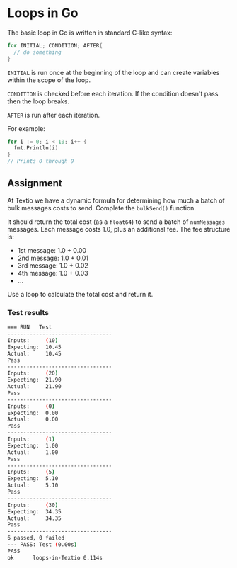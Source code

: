 # Loops in Go

The basic loop in Go is written in standard C-like syntax:
```go 
for INITIAL; CONDITION; AFTER{
  // do something
}
```
`INITIAL` is run once at the beginning of the loop and can create
variables within the scope of the loop.

`CONDITION` is checked before each iteration. If the condition doesn't pass
then the loop breaks.

`AFTER` is run after each iteration.

For example:
```go
for i := 0; i < 10; i++ {
  fmt.Println(i)
}
// Prints 0 through 9
```
## Assignment

At Textio we have a dynamic formula for determining how much a batch of bulk messages costs to send. Complete the `bulkSend()` function.

It should return the total cost (as a `float64`) to send a batch of `numMessages` messages. Each message costs 1.0, plus an additional fee. The fee structure is:

- 1st message: 1.0 + 0.00
- 2nd message: 1.0 + 0.01
- 3rd message: 1.0 + 0.02
- 4th message: 1.0 + 0.03
- ...

Use a loop to calculate the total cost and return it.

### Test results
```bash
=== RUN   Test
---------------------------------
Inputs:     (10)
Expecting:  10.45
Actual:     10.45
Pass
---------------------------------
Inputs:     (20)
Expecting:  21.90
Actual:     21.90
Pass
---------------------------------
Inputs:     (0)
Expecting:  0.00
Actual:     0.00
Pass
---------------------------------
Inputs:     (1)
Expecting:  1.00
Actual:     1.00
Pass
---------------------------------
Inputs:     (5)
Expecting:  5.10
Actual:     5.10
Pass
---------------------------------
Inputs:     (30)
Expecting:  34.35
Actual:     34.35
Pass
---------------------------------
6 passed, 0 failed
--- PASS: Test (0.00s)
PASS
ok      loops-in-Textio 0.114s
```